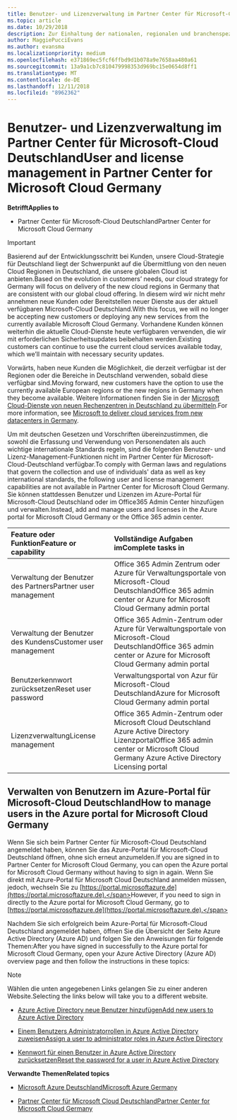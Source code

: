 ```yaml
---
title: Benutzer- und Lizenzverwaltung im Partner Center für Microsoft-Cloud Deutschland | Partner Center für Microsoft-Cloud Deutschland
ms.topic: article
ms.date: 10/29/2018
description: Zur Einhaltung der nationalen, regionalen und branchenspezifischen Anforderungen, die für die Erfassung und Verwendung von Personendaten gelten, sind Benutzerverwaltungsfunktionen nicht im Partner Center für Microsoft-Cloud Deutschland verfügbar. Stattdessen können Sie Benutzer im Azure-Portal für Microsoft-Cloud Deutschland hinzufügen und verwalten.
author: MaggiePucciEvans
ms.author: evansma
ms.localizationpriority: medium
ms.openlocfilehash: e371869ec5fcf6ffbd9d1b078a9e7658aa480a61
ms.sourcegitcommit: 13a9a1cb7c810479998353d969bc15e0654d8ff1
ms.translationtype: MT
ms.contentlocale: de-DE
ms.lasthandoff: 12/11/2018
ms.locfileid: "8962362"
---
```

# <a name="user-and-license-management-in-partner-center-for-microsoft-cloud-germany"></a><span data-ttu-id="5028e-104">Benutzer- und Lizenzverwaltung im Partner Center für Microsoft-Cloud Deutschland</span><span class="sxs-lookup"><span data-stu-id="5028e-104">User and license management in Partner Center for Microsoft Cloud Germany</span></span>

**<span data-ttu-id="5028e-105">Betrifft</span><span class="sxs-lookup"><span data-stu-id="5028e-105">Applies to</span></span>**

-  <span data-ttu-id="5028e-106">Partner Center für Microsoft-Cloud Deutschland</span><span class="sxs-lookup"><span data-stu-id="5028e-106">Partner Center for Microsoft Cloud Germany</span></span>

> [!IMPORTANT]
> <span data-ttu-id="5028e-107">Basierend auf der Entwicklungsschritt bei Kunden, unsere Cloud-Strategie für Deutschland liegt der Schwerpunkt auf die Übermittlung von den neuen Cloud Regionen in Deutschland, die unsere globalen Cloud ist anbieten.</span><span class="sxs-lookup"><span data-stu-id="5028e-107">Based on the evolution in customers’ needs, our cloud strategy for Germany will focus on delivery of the new cloud regions in Germany that are consistent with our global cloud offering.</span></span> <span data-ttu-id="5028e-108">In diesem wird wir nicht mehr annehmen neue Kunden oder Bereitstellen neuer Dienste aus der aktuell verfügbaren Microsoft-Cloud Deutschland.</span><span class="sxs-lookup"><span data-stu-id="5028e-108">With this focus, we will no longer be accepting new customers or deploying any new services from the currently available Microsoft Cloud Germany.</span></span> <span data-ttu-id="5028e-109">Vorhandene Kunden können weiterhin die aktuelle Cloud-Dienste heute verfügbaren verwenden, die wir mit erforderlichen Sicherheitsupdates beibehalten werden.</span><span class="sxs-lookup"><span data-stu-id="5028e-109">Existing customers can continue to use the current cloud services available today, which we’ll maintain with necessary security updates.</span></span>
>  
> <span data-ttu-id="5028e-110">Vorwärts, haben neue Kunden die Möglichkeit, die derzeit verfügbar ist der Regionen oder die Bereiche in Deutschland verwenden, sobald diese verfügbar sind.</span><span class="sxs-lookup"><span data-stu-id="5028e-110">Moving forward, new customers have the option to use the currently available European regions or the new regions in Germany when they become available.</span></span> <span data-ttu-id="5028e-111">Weitere Informationen finden Sie in der [Microsoft Cloud-Dienste von neuen Rechenzentren in Deutschland zu übermitteln](https://news.microsoft.com/europe/2018/08/31/microsoft-to-deliver-cloud-services-from-new-datacentres-in-germany-in-2019-to-meet-evolving-customer-needs/).</span><span class="sxs-lookup"><span data-stu-id="5028e-111">For more information, see [Microsoft to deliver cloud services from new datacenters in Germany](https://news.microsoft.com/europe/2018/08/31/microsoft-to-deliver-cloud-services-from-new-datacentres-in-germany-in-2019-to-meet-evolving-customer-needs/).</span></span>

<span data-ttu-id="5028e-112">Um mit deutschen Gesetzen und Vorschriften übereinzustimmen, die sowohl die Erfassung und Verwendung von Personendaten als auch wichtige internationale Standards regeln, sind die folgenden Benutzer- und Lizenz-Management-Funktionen nicht im Partner Center für Microsoft-Cloud-Deutschland verfügbar.</span><span class="sxs-lookup"><span data-stu-id="5028e-112">To comply with German laws and regulations that govern the collection and use of individuals' data as well as key international standards, the following user and license management capabilities are not available in Partner Center for Microsoft Cloud Germany.</span></span> <span data-ttu-id="5028e-113">Sie können stattdessen Benutzer und Lizenzen im Azure-Portal für Microsoft-Cloud Deutschland oder im Office365 Admin Center hinzufügen und verwalten.</span><span class="sxs-lookup"><span data-stu-id="5028e-113">Instead, add and manage users and licenses in the Azure portal for Microsoft Cloud Germany or the Office 365 admin center.</span></span>

<span data-ttu-id="5028e-114">Feature oder Funktion</span><span class="sxs-lookup"><span data-stu-id="5028e-114">Feature or capability</span></span> | <span data-ttu-id="5028e-115">Vollständige Aufgaben im</span><span class="sxs-lookup"><span data-stu-id="5028e-115">Complete tasks in</span></span>
:--- | :---
<span data-ttu-id="5028e-116">Verwaltung der Benutzer des Partners</span><span class="sxs-lookup"><span data-stu-id="5028e-116">Partner user management</span></span> | <span data-ttu-id="5028e-117">Office 365 Admin Zentrum oder Azure für Verwaltungsportale von Microsoft-Cloud Deutschland</span><span class="sxs-lookup"><span data-stu-id="5028e-117">Office 365 admin center or Azure for Microsoft Cloud Germany admin portal</span></span>
<span data-ttu-id="5028e-118">Verwaltung der Benutzer des Kundens</span><span class="sxs-lookup"><span data-stu-id="5028e-118">Customer user management</span></span> | <span data-ttu-id="5028e-119">Office 365 Admin-Zentrum oder Azure für Verwaltungsportale von Microsoft-Cloud Deutschland</span><span class="sxs-lookup"><span data-stu-id="5028e-119">Office 365 admin center or Azure for Microsoft Cloud Germany admin portal</span></span>
<span data-ttu-id="5028e-120">Benutzerkennwort zurücksetzen</span><span class="sxs-lookup"><span data-stu-id="5028e-120">Reset user password</span></span> | <span data-ttu-id="5028e-121">Verwaltungsportal von Azur für Microsoft-Cloud Deutschland</span><span class="sxs-lookup"><span data-stu-id="5028e-121">Azure for Microsoft Cloud Germany admin portal</span></span>
<span data-ttu-id="5028e-122">Lizenzverwaltung</span><span class="sxs-lookup"><span data-stu-id="5028e-122">License management</span></span> | <span data-ttu-id="5028e-123">Office 365 Admin-Zentrum oder Microsoft Cloud Deutschland Azure Active Directory Lizenzportal</span><span class="sxs-lookup"><span data-stu-id="5028e-123">Office 365 admin center or Microsoft Cloud Germany Azure Active Directory Licensing portal</span></span>

## <a name="how-to-manage-users-in-the-azure-portal-for-microsoft-cloud-germany"></a><span data-ttu-id="5028e-124">Verwalten von Benutzern im Azure-Portal für Microsoft-Cloud Deutschland</span><span class="sxs-lookup"><span data-stu-id="5028e-124">How to manage users in the Azure portal for Microsoft Cloud Germany</span></span> 

<span data-ttu-id="5028e-125">Wenn Sie sich beim Partner Center für Microsoft-Cloud Deutschland angemeldet haben, können Sie das Azure-Portal für Microsoft-Cloud Deutschland öffnen, ohne sich erneut anzumelden.</span><span class="sxs-lookup"><span data-stu-id="5028e-125">If you are signed in to Partner Center for Microsoft Cloud Germany, you can open the Azure portal for Microsoft Cloud Germany without having to sign in again.</span></span> <span data-ttu-id="5028e-126">Wenn Sie direkt mit Azure-Portal für Microsoft Cloud Deutschland anmelden müssen, jedoch, wechseln Sie zu [https://portal.microsoftazure.de](https://portal.microsoftazure.de).</span><span class="sxs-lookup"><span data-stu-id="5028e-126">However, if you need to sign in directly to the Azure portal for Microsoft Cloud Germany, go to [https://portal.microsoftazure.de](https://portal.microsoftazure.de).</span></span> 

<span data-ttu-id="5028e-127">Nachdem Sie sich erfolgreich beim Azure-Portal für Microsoft-Cloud Deutschland angemeldet haben, öffnen Sie die Übersicht der Seite Azure Active Directory (Azure AD) und folgen Sie den Anweisungen für folgende Themen:</span><span class="sxs-lookup"><span data-stu-id="5028e-127">After you have signed in successfully to the Azure portal for Microsoft Cloud Germany, open your Azure Active Directory (Azure AD) overview page and then follow the instructions in these topics:</span></span>

> [!NOTE]  
> <span data-ttu-id="5028e-128">Wählen die unten angegebenen Links gelangen Sie zu einer anderen Website.</span><span class="sxs-lookup"><span data-stu-id="5028e-128">Selecting the links below will take you to a different website.</span></span> 

-  [<span data-ttu-id="5028e-129">Azure Active Directory neue Benutzer hinzufügen</span><span class="sxs-lookup"><span data-stu-id="5028e-129">Add new users to Azure Active Directory</span></span>](https://docs.microsoft.com/azure/active-directory/active-directory-users-create-azure-portal)

-  [<span data-ttu-id="5028e-130">Einem Benutzers Administratorrollen in Azure Active Directory zuweisen</span><span class="sxs-lookup"><span data-stu-id="5028e-130">Assign a user to administrator roles in Azure Active Directory</span></span>](https://docs.microsoft.com/azure/active-directory/active-directory-users-assign-role-azure-portal)

-  [<span data-ttu-id="5028e-131">Kennwort für einen Benutzer in Azure Active Directory zurücksetzen</span><span class="sxs-lookup"><span data-stu-id="5028e-131">Reset the password for a user in Azure Active Directory</span></span>](https://docs.microsoft.com/azure/active-directory/active-directory-users-reset-password-azure-portal)

**<span data-ttu-id="5028e-132">Verwandte Themen</span><span class="sxs-lookup"><span data-stu-id="5028e-132">Related topics</span></span>**

-  [<span data-ttu-id="5028e-133">Microsoft Azure Deutschland</span><span class="sxs-lookup"><span data-stu-id="5028e-133">Microsoft Azure Germany</span></span>](https://azure.microsoft.com/en-us/global-infrastructure/germany/)

-  [<span data-ttu-id="5028e-134">Partner Center für Microsoft Cloud Deutschland</span><span class="sxs-lookup"><span data-stu-id="5028e-134">Partner Center for Microsoft Cloud Germany</span></span>](partner-center-for-microsoft-cloud-germany.md)


